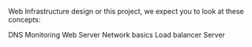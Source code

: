 Web Infrastructure design 
or this project, we expect you to look at these concepts:

DNS
Monitoring
Web Server
Network basics
Load balancer
Server

